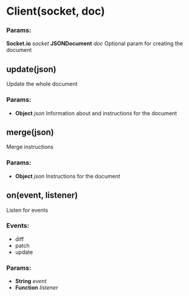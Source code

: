 

<!-- Start src/client.js -->

# Client(socket, doc)

### Params:

**Socket.io** *socket* 
**JSONDocument** *doc* Optional param for creating the document

## update(json)

Update the whole document

### Params:

* **Object** *json* Information about and instructions for the document

## merge(json)

Merge instructions

### Params:

* **Object** *json* Instructions for the document

## on(event, listener)

Listen for events

### Events:

* diff
* patch
* update

### Params:

* **String** *event* 
* **Function** *listener* 

<!-- End src/client.js -->

